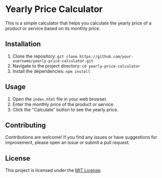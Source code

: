 # Yearly Price Calculator

This is a simple calculator that helps you calculate the yearly price of a product or service based on its monthly price.

## Installation

1. Clone the repository: `git clone https://github.com/your-username/yearly-price-calculator.git`
2. Navigate to the project directory: `cd yearly-price-calculator`
3. Install the dependencies: `npm install`

## Usage

1. Open the `index.html` file in your web browser.
2. Enter the monthly price of the product or service.
3. Click the "Calculate" button to see the yearly price.

## Contributing

Contributions are welcome! If you find any issues or have suggestions for improvement, please open an issue or submit a pull request.

## License

This project is licensed under the [MIT License](LICENSE).

